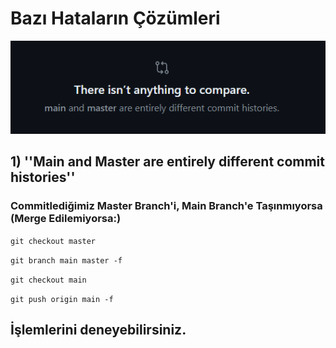 # Bazı Hataların Çözümleri

![Untitled](../!img/mergeEror.png)
## 1) ''Main and Master are entirely different commit histories''
### Commitlediğimiz Master Branch'i, Main Branch'e Taşınmıyorsa (Merge Edilemiyorsa:)
 `git checkout master`

 `git branch main master -f  `

 `git checkout main  `

 `git push origin main -f `

İşlemlerini deneyebilirsiniz.
---